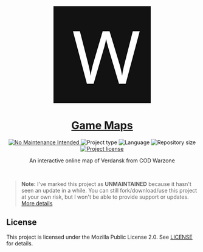 <!-- Project Header -->
<div align="center"> 
  <img class="projectLogo" src="warzone/favicon.svg" alt="Project logo" title="Project logo" width="256">

  <h1 class="projectName">
    <a href="https://maps.johng.io">
      Game Maps
    </a>
  </h1>

  <p class="projectBadges">
    <a href="https://unmaintained.tech/">
      <img src="https://unmaintained.tech/badge.svg" alt="No Maintenance Intended" title="No Maintenance Intended"/>
    </a>
    <img src="https://img.shields.io/badge/type-Website-ff5722.svg" alt="Project type" title="Project type">
    <img src="https://img.shields.io/github/languages/top/jerboa88/Game-Maps.svg" alt="Language" title="Language">
    <img src="https://img.shields.io/github/repo-size/jerboa88/Game-Maps.svg" alt="Repository size" title="Repository size">
    <a href="LICENSE">
      <img src="https://img.shields.io/github/license/jerboa88/Game-Maps.svg" alt="Project license" title="Project license"/>
    </a>
  </p>
  
  <p class="projectDesc">
    An interactive online map of Verdansk from COD Warzone
  </p>
  
  <br/>
</div>


> **Note:** I've marked this project as **UNMAINTAINED** because it hasn't seen an update in a while. You can still fork/download/use this project at your own risk, but I won't be able to provide support or updates. [More details](https://unmaintained.tech)


## License
This project is licensed under the Mozilla Public License 2.0. See [LICENSE](LICENSE) for details.
